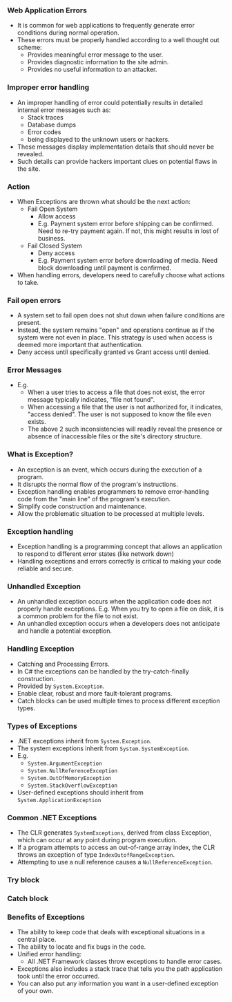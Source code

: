 ### Web Application Errors
- It is common for web applications to frequently generate error conditions during normal operation.
- These errors must be properly handled according to a well thought out scheme:
	- Provides meaningful error message to the user.
	- Provides diagnostic information to the site admin.
	- Provides no useful information to an attacker.

### Improper error handling
- An improper handling of error could potentially results in detailed internal error messages such as:
	- Stack traces
	- Database dumps
	- Error codes
	- being displayed to the unknown users or hackers.
- These messages display implementation details that should never be revealed.
- Such details can provide hackers important clues on potential flaws in the site.

### Action
- When Exceptions are thrown what should be the next action:
	- Fail Open System
		- Allow access
		- E.g. Payment system error before shipping can be confirmed. Need to re-try payment again. If not, this  might results in lost of business.
	- Fail Closed System
		- Deny access
		- E.g. Payment system error before downloading of media. Need block downloading until payment is confirmed.
- When handling errors, developers need to carefully choose what actions to take.

### Fail open errors
- A system set to fail open does not shut down when failure conditions are present.
- Instead, the system remains "open" and operations continue as if the system were not even in place. This strategy is used when access is deemed more important that authentication.
- Deny access until specifically granted vs Grant access until denied.

### Error Messages
- E.g. 
	- When a user tries to access a file that does not exist, the error message typically indicates, "file not found".
	- When accessing a file that the user is not authorized for, it indicates, "access denied". The user is not supposed to know the file even exists.
	- The above 2 such inconsistencies will readily reveal the presence or absence of inaccessible files or the site's directory structure.

### What is Exception?
- An exception is an event, which occurs during the execution of a program.
- It disrupts the normal flow of the program's instructions.
- Exception handling enables programmers to remove error-handling code from the "main line" of the program's execution.
- Simplify code construction and maintenance.
- Allow the problematic situation to be processed at multiple levels.

### Exception handling
- Exception handling is a programming concept that allows an application to respond to different error states (like network down)
- Handling exceptions and errors correctly is critical to making your code reliable and secure.

### Unhandled Exception
- An unhandled exception occurs when the application code does not properly handle exceptions. E.g. When you try to open a file on disk, it is a common problem for the file to not exist.
- An unhandled exception occurs when a developers does not anticipate and handle a potential exception.

### Handling Exception
- Catching and Processing Errors.
- In C# the exceptions can be handled by the try-catch-finally construction.
- Provided by `System.Exception`.
- Enable clear, robust and more fault-tolerant programs.
- Catch blocks can be used multiple times to process different exception types.

### Types of Exceptions
- .NET exceptions inherit from `System.Exception`.
- The system exceptions inherit from `System.SystemException`.
- E.g.
	- `System.ArgumentException`
	- `System.NullReferenceException`
	- `System.OutOfMemoryException`
	- `System.StackOverflowException`
- User-defined exceptions should inherit from `System.ApplicationException`

### Common .NET Exceptions
- The CLR generates `SystemExceptions`, derived from class Exception, which can occur at any point during program execution.
- If a program attempts to access an out-of-range array index, the CLR throws an exception of type `IndexOutofRangeException`.
- Attempting to use a null reference causes a `NullReferenceException`.

### Try block

### Catch block

### Benefits of Exceptions
- The ability to keep code that deals with exceptional situations in a central place.
- The ability to locate and fix bugs in the code.
- Unified error handling:
	- All .NET Framework classes throw exceptions to handle error cases.
- Exceptions also includes a stack trace that tells you the path application took until the error occurred.
- You can also put any information you want in a user-defined exception of your own.